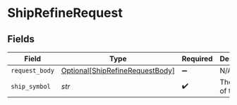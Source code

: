 # ShipRefineRequest


## Fields

| Field                                                                               | Type                                                                                | Required                                                                            | Description                                                                         |
| ----------------------------------------------------------------------------------- | ----------------------------------------------------------------------------------- | ----------------------------------------------------------------------------------- | ----------------------------------------------------------------------------------- |
| `request_body`                                                                      | [Optional[ShipRefineRequestBody]](../../models/operations/shiprefinerequestbody.md) | :heavy_minus_sign:                                                                  | N/A                                                                                 |
| `ship_symbol`                                                                       | *str*                                                                               | :heavy_check_mark:                                                                  | The symbol of the ship                                                              |
